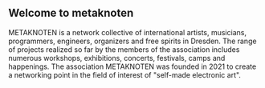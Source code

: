 ## Welcome to metaknoten

METAKNOTEN is a network collective of international artists, musicians, programmers, engineers, organizers and free spirits in Dresden. The range of projects realized so far by the members of the association includes numerous workshops, exhibitions, concerts, 
festivals, camps and happenings. The association METAKNOTEN was founded in 2021 to create a networking point in the field of interest of "self-made electronic art". 
